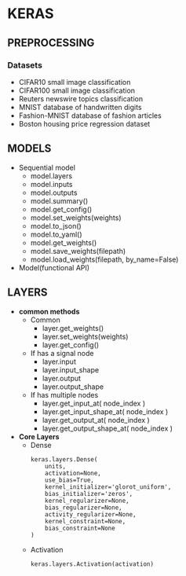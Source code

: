 # KERAS
[Homepage]: https://keras.io/

## PREPROCESSING
### Datasets
* CIFAR10 small image classification
* CIFAR100 small image classification
* Reuters newswire topics classification
* MNIST database of handwritten digits
* Fashion-MNIST database of fashion articles
* Boston housing price regression dataset
## MODELS
* Sequential model
    - model.layers
    - model.inputs
    - model.outputs
    - model.summary()
    - model.get_config()
    - model.set_weights(weights)
    - model.to_json()
    - model.to_yaml()
    - model.get_weights()
    - model.save_weights(filepath)
    - model.load_weights(filepath, by_name=False)
* Model(functional API)
## LAYERS
* **common methods**
    + Common
        - layer.get_weights()
        - layer.set_weights(weights)
        - layer.get_config()
    + If has a signal node
        - layer.input
        - layer.input_shape
        - layer.output
        - layer.output_shape
    + If has multiple nodes 
        - layer.get_input_at( node_index )
        - layer.get_input_shape_at( node_index )
        - layer.get_output_at( node_index )
        - layer.get_output_shape_at( node_index )
* **Core Layers**
    + Dense
      ```
      keras.layers.Dense(
          units, 
          activation=None, 
          use_bias=True, 
          kernel_initializer='glorot_uniform', 
          bias_initializer='zeros', 
          kernel_regularizer=None, 
          bias_regularizer=None, 
          activity_regularizer=None, 
          kernel_constraint=None, 
          bias_constraint=None
      )
      ```
    + Activation
      ```
      keras.layers.Activation(activation)
      ```
